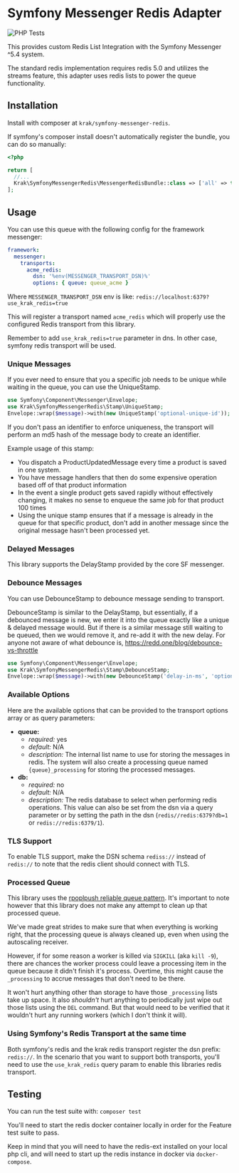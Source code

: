 # Symfony Messenger Redis Adapter

![PHP Tests](https://github.com/krakphp/symfony-messenger-redis/workflows/PHP%20Tests/badge.svg?branch=master&event=push)

This provides custom Redis List Integration with the Symfony Messenger ^5.4 system.

The standard redis implementation requires redis 5.0 and utilizes the streams feature, this adapter uses redis lists to power the queue functionality.

## Installation

Install with composer at `krak/symfony-messenger-redis`.

If symfony's composer install doesn't automatically register the bundle, you can do so manually:

```php
<?php

return [
  //...
  Krak\SymfonyMessengerRedis\MessengerRedisBundle::class => ['all' => true],
];
```

## Usage

You can use this queue with the following config for the framework messenger:

```yaml
framework:
  messenger:
    transports:
      acme_redis:
        dsn: '%env(MESSENGER_TRANSPORT_DSN)%'
        options: { queue: queue_acme }
```

Where `MESSENGER_TRANSPORT_DSN` env is like: `redis://localhost:6379?use_krak_redis=true`

This will register a transport named `acme_redis` which will properly use the configured Redis transport from this library.

Remember to add `use_krak_redis=true` parameter in dns. In other case, symfony redis transport will be used.

### Unique Messages

If you ever need to ensure that you a specific job needs to be unique while waiting in the queue, you can use the UniqueStamp.

```php
use Symfony\Component\Messenger\Envelope;
use Krak\SymfonyMessengerRedis\Stamp\UniqueStamp;
Envelope::wrap($message)->with(new UniqueStamp('optional-unique-id'));
```

If you don't pass an identifier to enforce uniqueness, the transport will perform an md5 hash of the message body to create an identifier.

Example usage of this stamp:

- You dispatch a ProductUpdatedMessage every time a product is saved in one system.
- You have message handlers that then do some expensive operation based off of that product information
- In the event a single product gets saved rapidly without effectively changing, it makes no sense to enqueue the same job for that product 100 times
- Using the unique stamp ensures that if a message is already in the queue for that specific product, don't add in another message since the original message hasn't been processed yet.

### Delayed Messages

This library supports the DelayStamp provided by the core SF messenger.

### Debounce Messages

You can use DebounceStamp to debounce message sending to  transport.

DebounceStamp is similar to the DelayStamp, but essentially, if a debounced message is new, we enter it into the queue exactly like a unique & delayed message would. But if there is a similar message still waiting to be queued, then we would remove it, and re-add it with the new delay. For anyone not aware of what debounce is, https://redd.one/blog/debounce-vs-throttle

```php
use Symfony\Component\Messenger\Envelope;
use Krak\SymfonyMessengerRedis\Stamp\DebounceStamp;
Envelope::wrap($message)->with(new DebounceStamp('delay-in-ms', 'optional-unique-id'));
```

### Available Options

Here are the available options that can be provided to the transport options array or as query parameters:

- **queue:**
  - *required:* yes
  - *default:* N/A
  - *description:* The internal list name to use for storing the messages in redis. The system will also create a processing queue named `{queue}_processing` for storing the processed messages.
- **db:**
  - *required:* no
  - *default:* N/A
  - *description:* The redis database to select when performing redis operations. This value can also be set from the dsn via a query parameter or by setting the path in the dsn (`redis//redis:6379?db=1` or `redis://redis:6379/1`).

### TLS Support

To enable TLS support, make the DSN schema `rediss://` instead of `redis://` to note that the redis client should connect with TLS.

### Processed Queue

This library uses the [rpoplpush reliable queue pattern](https://redis.io/commands/rpoplpush#pattern-reliable-queue). It's important to note however that this library does not make any attempt to clean up that processed queue.

We've made great strides to make sure that when everything is working right, that the processing queue is always cleaned up, even when using the autoscaling receiver.

However, if for some reason a worker is killed via `SIGKILL` (aka `kill -9`), there are chances the worker process could leave a processing item in the queue because it didn't finish it's process. Overtime, this might cause the `_processing` to accrue messages that don't need to be there.

It won't hurt anything other than storage to have those `_processing` lists take up space. It also *shouldn't* hurt anything to periodically just wipe out those lists using the `DEL` command. But that would need to be verified that it wouldn't hurt any running workers (which I don't think it will).

### Using Symfony's Redis Transport at the same time

Both symfony's redis and the krak redis transport register the dsn prefix: `redis://`. In the scenario that you want to support both transports, you'll need to use the `use_krak_redis` query param to enable this libraries redis transport.

## Testing

You can run the test suite with: `composer test`

You'll need to start the redis docker container locally in order for the Feature test suite to pass.

Keep in mind that you will need to have the redis-ext installed on your local php cli, and will need to start up the redis instance in docker via `docker-compose`.
